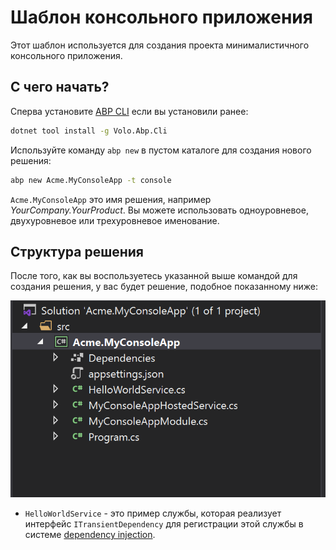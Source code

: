 # Шаблон консольного приложения 

Этот шаблон используется для создания проекта минималистичного консольного приложения. 

## С чего начать?

Сперва установите [ABP CLI](../CLI.md) если вы установили ранее:

````bash
dotnet tool install -g Volo.Abp.Cli
````

Используйте команду `abp new` в пустом каталоге для создания нового решения:

````bash
abp new Acme.MyConsoleApp -t console
````

`Acme.MyConsoleApp` это имя решения, например *YourCompany.YourProduct*. Вы можете использовать одноуровневое, двухуровневое или трехуровневое именование. 

## Структура решения 

После того, как вы воспользуетесь указанной выше командой для создания решения, у вас будет решение, подобное показанному ниже: 

![basic-console-application-solution](../images/basic-console-application-solution.png)

* `HelloWorldService` - это пример службы, которая реализует интерфейс `ITransientDependency` для регистрации этой службы в системе [dependency injection](../Dependency-Injection.md). 